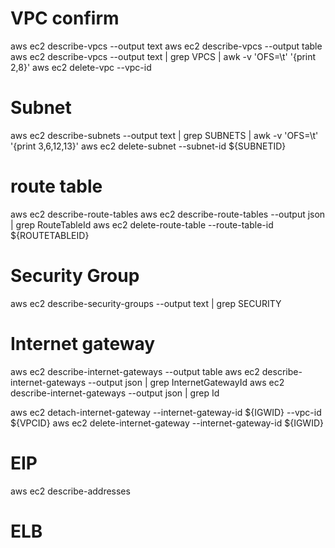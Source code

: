 # VPC confirm
aws ec2 describe-vpcs --output text
aws ec2 describe-vpcs --output table
aws ec2 describe-vpcs --output text | grep VPCS | awk -v 'OFS=\t' '{print $2,$8}'
aws ec2 delete-vpc --vpc-id

# Subnet
aws ec2 describe-subnets --output text | grep SUBNETS | awk -v 'OFS=\t' '{print $3,$6,$12,$13}'
aws ec2  delete-subnet --subnet-id ${SUBNETID}

# route table
aws ec2 describe-route-tables
aws ec2 describe-route-tables --output json | grep RouteTableId
aws ec2 delete-route-table --route-table-id ${ROUTETABLEID}

# Security Group
aws ec2 describe-security-groups --output text | grep SECURITY

# Internet gateway
aws ec2 describe-internet-gateways --output table
aws ec2 describe-internet-gateways --output json | grep InternetGatewayId
aws ec2 describe-internet-gateways --output json | grep Id

aws ec2 detach-internet-gateway --internet-gateway-id ${IGWID} --vpc-id ${VPCID}
aws ec2 delete-internet-gateway --internet-gateway-id ${IGWID}

# EIP
aws ec2 describe-addresses

# ELB